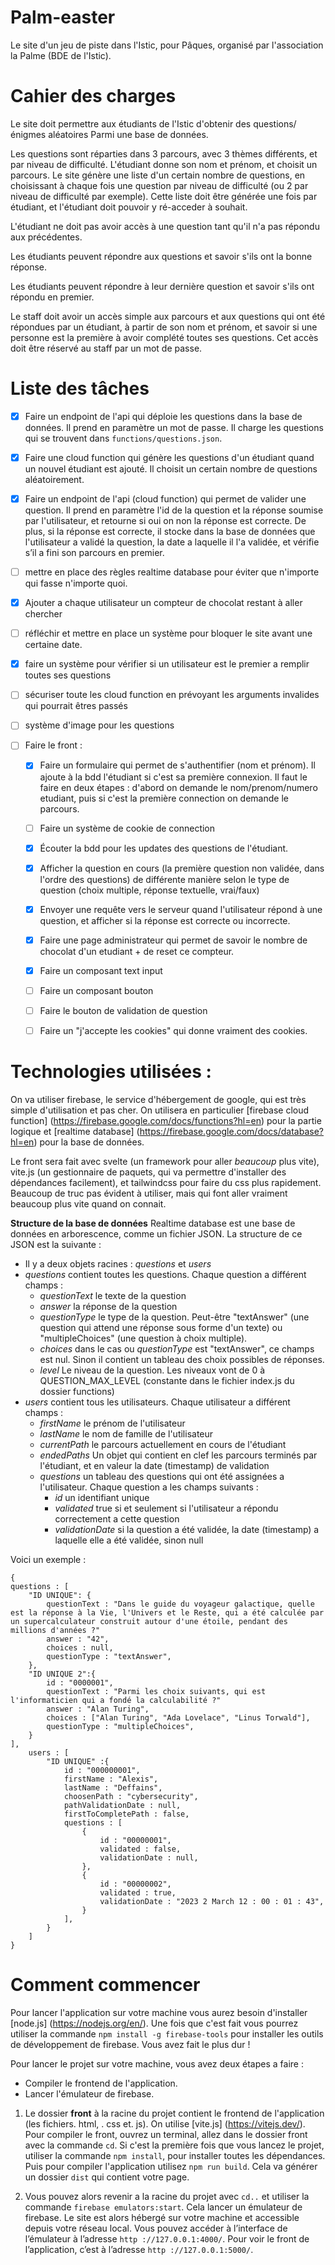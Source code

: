 # Palm-easter
Le site d'un jeu de piste dans l'Istic, pour Pâques, organisé par l'association la Palme (BDE de l'Istic).


# Cahier des charges
Le site doit permettre aux étudiants de l'Istic d'obtenir des questions/énigmes aléatoires
Parmi une base de données.


Les questions sont réparties dans 3 parcours, avec 3 thèmes différents, et par niveau de difficulté. L'étudiant donne son nom et prénom, et choisit un parcours. Le site génère une liste d'un certain nombre de questions, en choisissant à chaque fois une question par niveau de difficulté (ou 2 par niveau de difficulté par exemple).
Cette liste doit être générée une fois par étudiant, et l'étudiant doit pouvoir y ré-acceder à souhait.


L'étudiant ne doit pas avoir accès à une question tant qu'il n'a pas répondu aux précédentes.


Les étudiants peuvent répondre aux questions et savoir s'ils ont la bonne réponse.


Les étudiants peuvent répondre à leur dernière question et savoir s'ils ont répondu en premier.


Le staff doit avoir un accès simple aux parcours et aux questions qui ont été répondues par un étudiant, à partir de son nom et prénom, et savoir si une personne est la première à avoir complété toutes ses questions. Cet accès doit être réservé au staff par un mot de passe.


# Liste des tâches
- [x] Faire un endpoint de l'api qui déploie les questions dans la base de données. Il prend en paramètre un mot de passe. Il charge les questions qui se trouvent dans `functions/questions.json`.
- [x] Faire une cloud function qui génère les questions d'un étudiant quand un nouvel étudiant est ajouté. Il choisit un certain nombre de questions aléatoirement.

- [x] Faire un endpoint de l'api (cloud function) qui permet de valider une question. Il prend en paramètre l'id de la question et la réponse soumise par l'utilisateur, et retourne si oui on non la réponse est correcte. De plus, si la réponse est correcte, il stocke dans la base de données que l'utilisateur a validé la question, la date a laquelle il l'a validée, et vérifie s’il a fini son parcours en premier.

- [ ] mettre en place des règles realtime database pour éviter que n'importe qui fasse n'importe quoi.

- [x] Ajouter a chaque utilisateur un compteur de chocolat restant à aller chercher

- [ ] réfléchir et mettre en place un système pour bloquer le site avant une certaine date.

- [x] faire un système pour vérifier si un utilisateur est le premier a remplir toutes ses questions 

- [ ] sécuriser toute les cloud function en prévoyant les arguments invalides qui pourrait êtres passés

- [ ] système d'image pour les questions

- [ ] Faire le front :
    - [x] Faire un formulaire qui permet de s'authentifier (nom et prénom). Il ajoute à la bdd l'étudiant si c'est sa première connexion. Il faut le faire en deux étapes : d'abord on demande le nom/prenom/numero etudiant, puis si c'est la première connection on demande le parcours.
    - [ ] Faire un système de cookie de connection
    - [x] Écouter la bdd pour les updates des questions de l'étudiant.
    - [x] Afficher la question en cours (la première question non validée, dans l'ordre des questions) de différente manière selon le type de question (choix multiple, réponse textuelle, vrai/faux)
    - [x] Envoyer une requête vers le serveur quand l'utilisateur répond à une question, et afficher si la réponse est correcte ou incorrecte.
    - [x] Faire une page administrateur qui permet de savoir le nombre de chocolat d'un etudiant + de reset ce compteur.
    - [x] Faire un composant text input
    - [ ] Faire un composant bouton
    - [ ] Faire le bouton de validation de question
    - [ ] Faire un "j'accepte les cookies" qui donne vraiment des cookies.


# Technologies utilisées :
On va utiliser firebase, le service d'hébergement de google, qui est très simple d'utilisation et pas cher. On utilisera en particulier [firebase cloud function] (https://firebase.google.com/docs/functions?hl=en) pour la partie logique et [realtime database] (https://firebase.google.com/docs/database?hl=en) pour la base de données.


Le front sera fait avec svelte (un framework pour aller *beaucoup* plus vite), vite.js (un gestionnaire de paquets, qui va permettre d'installer des dépendances facilement), et tailwindcss pour faire du css plus rapidement. Beaucoup de truc pas évident à utiliser, mais qui font aller vraiment beaucoup plus vite quand on connait.


**Structure de la base de données**
Realtime database est une base de données en arborescence, comme un fichier JSON. La structure de ce JSON est la suivante :


- Il y a deux objets racines : *questions* et *users*
- *questions* contient toutes les questions. Chaque question a différent champs :
    - *questionText* le texte de la question
    - *answer* la réponse de la question
    - *questionType* le type de la question. Peut-être "textAnswer" (une question qui attend une réponse sous forme d'un texte) ou "multipleChoices" (une question à choix multiple).
    - *choices* dans le cas ou *questionType* est "textAnswer", ce champs est nul. Sinon il contient un tableau des choix possibles de réponses.
    - *level* Le niveau de la question. Les niveaux vont de 0 à QUESTION_MAX_LEVEL (constante dans le fichier index.js du dossier functions)
- *users* contient tous les utilisateurs. Chaque utilisateur a différent champs :
    - *firstName* le prénom de l'utilisateur
    - *lastName* le nom de famille de l'utilisateur
    - *currentPath* le parcours actuellement en cours de l'étudiant
    - *endedPaths* Un objet qui contient en clef les parcours terminés par l'étudiant, et en valeur la date (timestamp) de validation
    - *questions* un tableau des questions qui ont été assignées a l'utilisateur. Chaque question a les champs suivants :
        - *id* un identifiant unique
        - *validated* true si et seulement si l'utilisateur a répondu correctement a cette question
        - *validationDate* si la question a été validée, la date (timestamp) a laquelle elle a été validée, sinon null


Voici un exemple :


```
{
questions : [
    "ID UNIQUE": {
        questionText : "Dans le guide du voyageur galactique, quelle est la réponse à la Vie, l'Univers et le Reste, qui a été calculée par un supercalculateur construit autour d'une étoile, pendant des millions d'années ?"
        answer : "42",
        choices : null,
        questionType : "textAnswer",
    },
    "ID UNIQUE 2":{
        id : "0000001",
        questionText : "Parmi les choix suivants, qui est l'informaticien qui a fondé la calculabilité ?"
        answer : "Alan Turing",
        choices : ["Alan Turing", "Ada Lovelace", "Linus Torwald"],
        questionType : "multipleChoices",
    }
],
    users : [
        "ID UNIQUE" :{
            id : "000000001",
            firstName : "Alexis",
            lastName : "Deffains",
            choosenPath : "cybersecurity",
            pathValidationDate : null,
            firstToCompletePath : false,
            questions : [
                {
                    id : "00000001",
                    validated : false,
                    validationDate : null,
                },
                {
                    id : "00000002",
                    validated : true,
                    validationDate : "2023 2 March 12 : 00 : 01 : 43",
                }
            ],
        }
    ]
}
```
# Comment commencer


Pour lancer l'application sur votre machine vous aurez besoin d'installer [node.js] (https://nodejs.org/en/). Une fois que c'est fait vous pourrez utiliser la commande `npm install -g firebase-tools` pour installer les outils de développement de firebase.
Vous avez fait le plus dur !


Pour lancer le projet sur votre machine, vous avez deux étapes a faire :
- Compiler le frontend de l'application.
- Lancer l'émulateur de firebase.


1) Le dossier **front** à la racine du projet contient le frontend de l'application (les fichiers. html, . css et. js). On utilise [vite.js] (https://vitejs.dev/). Pour compiler le front, ouvrez un terminal, allez dans le dossier front avec la commande `cd`. Si c'est la première fois que vous lancez le projet, utiliser la commande `npm install`, pour installer toutes les dépendances. Puis pour compiler l'application utilisez `npm run build`. Cela va générer un dossier `dist` qui contient votre page.


2) Vous pouvez alors revenir a la racine du projet avec `cd..` et utiliser la commande `firebase emulators:start`. Cela lancer un émulateur de firebase. Le site est alors hébergé sur votre machine et accessible depuis votre réseau local. Vous pouvez accéder à l’interface de l’émulateur à l’adresse `http ://127.0.0.1:4000/`. Pour voir le front de l’application, c’est à l’adresse `http ://127.0.0.1:5000/`.